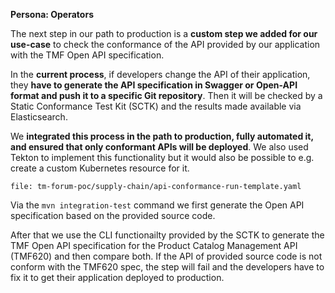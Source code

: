 **Persona: Operators**

The next step in our path to production is a **custom step we added for our use-case** to check the conformance of the API provided by our application with the TMF Open API specification.

In the **current process**, if developers change the API of their application, they **have to generate the API specification in Swagger or Open-API format and push it to a specific Git repository**. Then it will be checked by a Static Conformance Test Kit (SCTK) and the results made available via Elasticsearch.

We **integrated this process in the path to production, fully automated it, and ensured that only conformant APIs will be deployed**. We also used Tekton to implement this functionality but it would also be possible to e.g. create a custom Kubernetes resource for it.
```editor:open-file
file: tm-forum-poc/supply-chain/api-conformance-run-template.yaml
```

Via the `mvn integration-test` command we first generate the Open API specification based on the provided source code.

After that we use the CLI functionailty provided by the SCTK to generate the TMF Open API specification for the Product Catalog Management API (TMF620) and then compare both.
If the API of provided source code is not conform with the TMF620 spec, the step will fail and the developers have to fix it to get their application deployed to production.